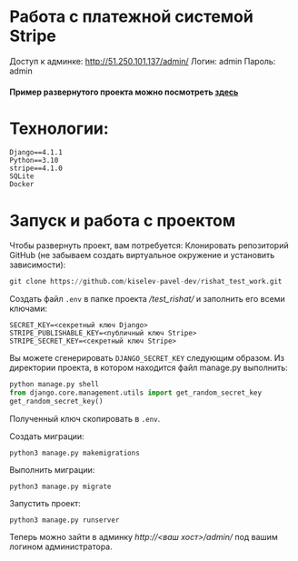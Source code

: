 # Работа с платежной системой Stripe

Доступ к админке:
http://51.250.101.137/admin/
Логин: admin
Пароль: admin

#### Пример развернутого проекта можно посмотреть [здесь](http://51.250.101.137/)

# Технологии:
    Django==4.1.1
    Python==3.10
    stripe==4.1.0
    SQLite
    Docker

# Запуск и работа с проектом
Чтобы развернуть проект, вам потребуется:
Клонировать репозиторий GitHub (не забываем создать виртуальное окружение и установить зависимости):
```python
git clone https://github.com/kiselev-pavel-dev/rishat_test_work.git
```
Создать файл ```.env``` в папке проекта _/test_rishat/_ и заполнить его всеми ключами:
```
SECRET_KEY=<секретный ключ Django>
STRIPE_PUBLISHABLE_KEY=<публичный ключ Stripe>
STRIPE_SECRET_KEY=<секретный ключ Stripe>
```
Вы можете сгенерировать ```DJANGO_SECRET_KEY``` следующим образом. 
Из директории проекта, в котором находится файл manage.py выполнить:
```python
python manage.py shell
from django.core.management.utils import get_random_secret_key  
get_random_secret_key()
```
Полученный ключ скопировать в ```.env```.

Создать миграции:

```
python3 manage.py makemigrations
```

Выполнить миграции:

```
python3 manage.py migrate
```

Запустить проект:

```
python3 manage.py runserver
```

Теперь можно зайти в админку _http://<ваш хост>/admin/_ под вашим логином администратора.
